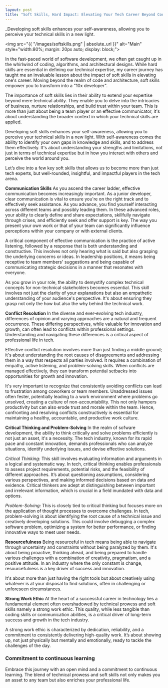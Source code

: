 ```yaml
---
layout: post
title: "Soft Skills, Hard Impact: Elevating Your Tech Career Beyond Codingy"
---
```

_Developing soft skills enhances your self-awareness, allowing you to perceive your technical skills in a new light.

<img src="{{ "/images/softskills.png" | absolute_url }}" alt="Main" style="width:80%; margin: 20px auto; display: block;">

In the fast-paced world of software development, we often get caught up in the whirlwind of coding, algorithms, and architectural designs. While hard skills are essential in defining our technical expertise, my career journey has taught me an invaluable lesson about the impact of soft skills in elevating one's career. Moving beyond the realm of code and architecture, soft skills empower you to transform into a "10x developer".

The importance of soft skills lies in their ability to extend your expertise beyond mere technical ability. They enable you to delve into the intricacies of business, nurture relationships, and build trust within your team. This is more than just about being a team player or an effective communicator, it's about understanding the broader context in which your technical skills are applied.

Developing soft skills enhances your self-awareness, allowing you to perceive your technical skills in a new light. With self-awareness comes the ability to identify your own gaps in knowledge and skills, and to address them effectively. It's about understanding your strengths and limitations, not just in terms of technical expertise but in how you interact with others and perceive the world around you.

Let’s dive into a few key soft skills that allows us to become more than just tech experts, but well-rounded, insightful, and impactful players in the tech arena.

**Communication Skills**
As you ascend the career ladder, effective communication becomes increasingly important. As a junior developer, clear communication is vital to ensure you're on the right track and to effectively seek assistance. As you advance, you find yourself interacting across different teams and possibly leading them. In these advanced roles, your ability to clearly define and share expectations, skillfully navigate through crises, and efficiently seek and offer support is key. The way you present your own work or that of your team can significantly influence perceptions within your company or with external clients.

A critical component of effective communication is the practice of active listening, followed by a response that is both understanding and constructive. This involves not only hearing what is said but also grasping the underlying concerns or ideas. In leadership positions, it means being receptive to team members' suggestions and being capable of communicating strategic decisions in a manner that resonates with everyone.

As you grow in your role, the ability to demystify complex technical concepts for non-technical stakeholders becomes essential. This skill involves not just the clarity of your explanations but also an empathetic understanding of your audience's perspective. It's about ensuring they grasp not only the how but also the why behind the technical work.

**Conflict Resolution**
In the diverse and ever-evolving tech industry, differences of opinion and varying approaches are a natural and frequent occurrence. These differing perspectives, while valuable for innovation and growth, can often lead to conflicts within professional settings. Understanding and navigating these differences is a critical aspect of professional life in tech.

Effective conflict resolution involves more than just finding a middle ground; it's about understanding the root causes of disagreements and addressing them in a way that respects all parties involved. It requires a combination of empathy, active listening, and problem-solving skills. When conflicts are managed effectively, they can transform potential setbacks into opportunities for growth and innovation.

It's very important to recognize that consistently avoiding conflicts can lead to frustration among coworkers or team members. Unaddressed issues often fester, potentially leading to a work environment where problems go unsolved, creating a culture of non-accountability. This not only hampers productivity but can also erode trust and morale within the team. Hence, confronting and resolving conflicts constructively is essential for maintaining a healthy, accountable, and productive work culture.

**Critical Thinking and Problem-Solving**
In the realm of sofware development, the ability to think critically and solve problems efficiently is not just an asset, it's a necessity. The tech industry, known for its rapid pace and constant innovation, demands professionals who can analyze situations, identify underlying issues, and devise effective solutions.

*Critical Thinking:* 
This skill involves evaluating information and arguments in a logical and systematic way. In tech, critical thinking enables professionals to assess project requirements, potential risks, and the feasibility of different approaches. It’s about questioning assumptions, considering various perspectives, and making informed decisions based on data and evidence. Critical thinkers are adept at distinguishing between important and irrelevant information, which is crucial in a field inundated with data and options.

*Problem-Solving:* 
This is closely tied to critical thinking but focuses more on the application of thought processes to overcome challenges. In tech, problem-solving is about identifying the root cause of a technical issue and creatively developing solutions. This could involve debugging a complex software problem, optimizing a system for better performance, or finding innovative ways to meet user needs.

**Resourcefulness**
Being resourceful in tech means being able to navigate through uncertainty and constraints without being paralyzed by them. It's about being proactive, thinking ahead, and being prepared to handle various challenges with a combination of creativity, pragmatism, and a positive attitude. In an industry where the only constant is change, resourcefulness is a key driver of success and innovation.

It's about more than just having the right tools but about creatively using whatever is at your disposal to find solutions, often in challenging or unforeseen circumstances.

**Strong Work Ethic**
At the heart of a successful career in technology lies a fundamental element often overshadowed by technical prowess and soft skills namely a strong work ethic. This quality, while less tangible than coding skills or communication abilities, is a critical driver of long-term success and growth in the tech industry.

A strong work ethic is characterized by dedication, reliability, and a commitment to consistently delivering high-quality work. It’s about showing up, not just physically but mentally and emotionally, ready to tackle the challenges of the day.

### Commitment to continuous learning
Embrace this journey with an open mind and a commitment to continuous learning. The blend of technical prowess and soft skills not only makes you an asset to any team but also enriches your professional life.
